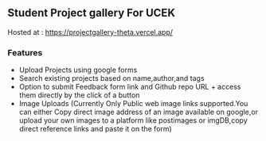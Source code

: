 ## Student Project gallery For UCEK
Hosted at : https://projectgallery-theta.vercel.app/

### Features
- Upload Projects using google forms
- Search existing projects based on name,author,and tags
- Option to submit Feedback form link and Github repo URL + access them directly by the click of a button
- Image Uploads (Currently Only Public web image links supported.You can either Copy direct image address of an image available on google,or upload your own images to a platform like postimages or imgDB,copy direct reference links and paste it on the form)


